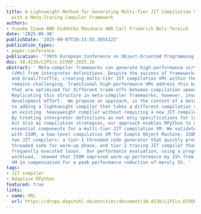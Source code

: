 ```yaml
---
title: A Lightweight Method for Generating Multi-Tier JIT Compilation Virtual Machine
  with a Meta-Tracing Compiler Framework
authors:
- Yusuke Izawa AND Hidehiko Masuhara AND Carl Friedrich Bolz-Tereick
date: '2025-06-30'
publishDate: '2025-09-07T20:31:55.305512Z'
publication_types:
- paper-conference
publication: '*39th European Conference on Object-Oriented Programming (ECOOP 2025)*'
doi: 10.4230/LIPIcs.ECOOP.2025.16
abstract: ' Meta-compiler frameworks can generate high-performance virtual machines
  (VMs) from interpreter definitions. Despite the success of frameworks such as RPython
  and Graal/Truffle, creating multi-tier JIT compilation VMs within these frameworks
  remains challenging. Traditional high-performance VMs address this by using multiple  compilers
  that are optimized for different trade-offs between compilation speed and code quality.
  Replicating this structure in meta-compiler frameworks, however, involves  substantial
  development effort.  We propose an approach, in the context of a meta-compiler framework,
  to adding a lightweight compiler that takes a different compilation strategy from
  an existing  heavyweight compiler without requiring a new JIT compiler backend.
  By treating interpreter definitions as not only specifications for language semantics
  but also as compilation strategies, our approach enables RPython to generate the
  essential components for a multi-tier JIT compilation VM. We validate our approach
  with 2SOM, a two-level compilation VM for Simple Object Machine. 2SOM incorporates
  two JIT compilers: a tier-1 threaded code generator that quickly produces subroutine
  threaded code for warm-up phase, and tier-2 tracing JIT compiler that optimizes
  frequently executed loops.  Our performance evaluation, using a program with a realistic
  workload,  showed that 2SOM improved warm-up performance by 15% from an RPython-based
  VM in compensation for a peak performance reduction of merely 5%. '
tags:
- JIT compiler
- Adaptive RPython
featured: true
links:
- name: URL
  url: https://drops.dagstuhl.de/entities/document/10.4230/LIPIcs.ECOOP.2025.16
---
```

